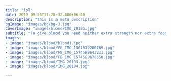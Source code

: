 ```yaml
---
title: "ipl"
date: 2019-09-25T11:28:32.000+06:00
description: "this is a meta description"
bgImage: "images/bg/bg-3.jpg"
CoverImage: "images/blood/IMG_20193.jpg"
subtitle: "To give blood you need neither extra strength nor extra food"
images:
- image: "images/blood/blood1.jpg"
- image: "images/blood/FB_IMG_1567072280769.jpg"
- image: "images/blood/FB_IMG_1574589643231.jpg"
- image: "images/blood/FB_IMG_1574589676550.jpg"
- image: "images/blood/IMG_20193.jpg"
- image: "images/blood/IMG_20194.jpg"

---
```

